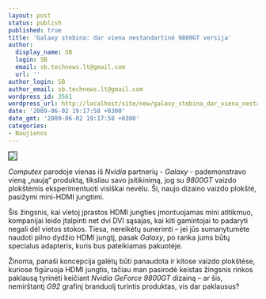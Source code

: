```yaml
---
layout: post
status: publish
published: true
title: 'Galaxy stebina: dar viena nestandartinė 9800GT versija'
author:
  display_name: SB
  login: SB
  email: sb.technews.lt@gmail.com
  url: ''
author_login: SB
author_email: sb.technews.lt@gmail.com
wordpress_id: 3561
wordpress_url: http://localhost/site/new/galaxy_stebina_dar_viena_nestandartine_9800gt_versija/
date: '2009-06-02 19:17:58 +0300'
date_gmt: '2009-06-02 19:17:58 +0300'
categories:
- Naujienos
---
```

<div class="imgright"><img src="http://www.techpowerup.com/img/09-06-02/galaxy_9800gt2_thm.jpg" border="1" /></div>
<p><i>Computex</i> parodoje vienas iš <i>Nvidia</i> partnerių - <i>Galaxy</i> - pademonstravo vieną „naują“ produktą, tiksliau savo įsitikinimą, jog su <i>9800GT</i> vaizdo plokštėmis eksperimentuoti visiškai nevėlu. Ši, naujo dizaino vaizdo plokštė, pasižymi mini-HDMI jungtimi.</p>
<p>Šis žingsnis, kai vietoj įprastos HDMI jungties įmontuojamas mini atitikmuo, kompanijai leido įtalpinti net dvi DVI sąsajas, kai kiti gamintojai to padaryti negali dėl vietos stokos. Tiesa, nereikėtų sunerimti – jei jūs sumanytumėte naudoti pilno dydžio HDMI jungtį, pasak <i>Galaxy</i>, po ranka jums būtų specialus adapteris, kuris bus pateikiamas pakuotėje.</p>
<p>Žinoma, panaši koncepcija galėtų būti panaudota ir kitose vaizdo plokštėse, kuriose figūruoja HDMI jungtis, tačiau man pasirodė keistas žingsnis rinkos paklausą tyrinėti keičiant <i>Nvidia GeForce 9800GT</i> dizainą – ar šis, nemirštantį <i>G92</i> grafinį branduolį turintis produktas, vis dar paklausus?</p>
